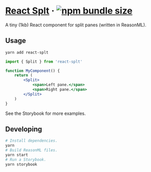 # [React Splt](https://react-splt.netlify.com/?path=/story/splitterer--basic-example) · [![npm bundle size](https://img.shields.io/bundlephobia/minzip/react-splt.svg?style=flat-square)](https://bundlephobia.com/result?p=react-splt@0.1.1)

A tiny (1kb) React component for split panes (written in ReasonML).

## Usage

```sh
yarn add react-splt
```

```jsx
import { Split } from 'react-splt'

function MyComponent() {
    return (
        <Split>
            <span>Left pane.</span>
            <span>Right pane.</span>
        </Split>
    )
}
```

See the Storybook for more examples.

## Developing

```sh
# Install dependencies.
yarn
# Build ReasonML files.
yarn start
# Run a Storybook.
yarn storybook
```
